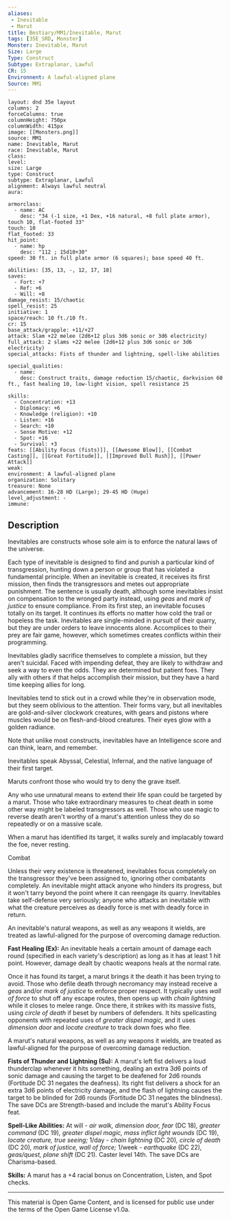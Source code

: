 ```yaml
---
aliases:
 - Inevitable
 - Marut
title: Bestiary/MM1/Inevitable, Marut
tags: [35E_SRD, Monster]
Monster: Inevitable, Marut
Size: Large
Type: Construct
Subtype: Extraplanar, Lawful
CR: 15
Environnent: A lawful-aligned plane
Source: MM1
---
```


```statblock
layout: dnd 35e layout
columns: 2
forceColumns: true
columnHeight: 750px
columnWidth: 415px
image: [[Monsters.png]]
source: MM1
name: Inevitable, Marut
race: Inevitable, Marut
class: 
level: 
size: Large
type: Construct
subtype: Extraplanar, Lawful
alignment: Always lawful neutral
aura: 

armorclass:
  - name: AC
    desc: "34 (-1 size, +1 Dex, +16 natural, +8 full plate armor), touch 10, flat-footed 33"
touch: 10
flat_footed: 33
hit_point:
  - name: hp
    desc: "112 ; 15d10+30"
speed: 30 ft. in full plate armor (6 squares); base speed 40 ft.

abilities: [35, 13, -, 12, 17, 18]
saves:
  - Fort: +7
  - Ref: +6
  - Will: +8
damage_resist: 15/chaotic
spell_resist: 25
initiative: 1
space/reach: 10 ft./10 ft.
cr: 15
base_attack/grapple: +11/+27
attack: Slam +22 melee (2d6+12 plus 3d6 sonic or 3d6 electricity)
full_attack: 2 slams +22 melee (2d6+12 plus 3d6 sonic or 3d6 electricity)
special_attacks: Fists of thunder and lightning, spell-like abilities

special_qualities:
  - name: 
    desc: Construct traits, damage reduction 15/chaotic, darkvision 60 ft., fast healing 10, low-light vision, spell resistance 25

skills:
  - Concentration: +13
  - Diplomacy: +6
  - Knowledge (religion): +10
  - Listen: +16
  - Search: +10
  - Sense Motive: +12
  - Spot: +16
  - Survival: +3
feats: [[Ability Focus (fists)]], [[Awesome Blow]], [[Combat Casting]], [[Great Fortitude]], [[Improved Bull Rush]], [[Power Attack]]
weak: 
environment: A lawful-aligned plane
organization: Solitary
treasure: None
advancement: 16-28 HD (Large); 29-45 HD (Huge)
level_adjustment: -
immune: 
```

## Description

<p>Inevitables are constructs whose sole aim is to enforce the natural laws of the universe.</p>
<p>Each type of inevitable is designed to find and punish a particular kind of transgression, hunting down a person or group that has violated a fundamental principle. When an inevitable is created, it receives its first mission, then finds the transgressors and metes out appropriate punishment. The sentence is usually death, although some inevitables insist on compensation to the wronged party instead, using <i>geas</i> and <i>mark of justice</i> to ensure compliance. From its first step, an inevitable focuses totally on its target. It continues its efforts no matter how cold the trail or hopeless the task. Inevitables are single-minded in pursuit of their quarry, but they are under orders to leave innocents alone. Accomplices to their prey are fair game, however, which sometimes creates conflicts within their programming.</p>
<p>Inevitables gladly sacrifice themselves to complete a mission, but they aren't suicidal. Faced with impending defeat, they are likely to withdraw and seek a way to even the odds. They are determined but patient foes. They ally with others if that helps accomplish their mission, but they have a hard time keeping allies for long.</p>
<p>Inevitables tend to stick out in a crowd while they're in observation mode, but they seem oblivious to the attention. Their forms vary, but all inevitables are gold-and-silver clockwork creatures, with gears and pistons where muscles would be on flesh-and-blood creatures. Their eyes glow with a golden radiance.</p>
<p>Note that unlike most constructs, inevitables have an Intelligence score and can think, learn, and remember.</p>
<p>Inevitables speak Abyssal, Celestial, Infernal, and the native language of their first target.</p>
<p>Maruts confront those who would try to deny the grave itself.</p>
<p>Any who use unnatural means to extend their life span could be targeted by a marut. Those who take extraordinary measures to cheat death in some other way might be labeled transgressors as well. Those who use magic to reverse death aren't worthy of a marut's attention unless they do so repeatedly or on a massive scale.</p>
<p>When a marut has identified its target, it walks surely and implacably toward the foe, never resting.</p>
<p>Combat</p>
<p>Unless their very existence is threatened, inevitables focus completely on the transgressor they've been assigned to, ignoring other combatants completely. An inevitable might attack anyone who hinders its progress, but it won't tarry beyond the point where it can reengage its quarry. Inevitables take self-defense very seriously; anyone who attacks an inevitable with what the creature perceives as deadly force is met with deadly force in return.</p>
<p>An inevitable's natural weapons, as well as any weapons it wields, are treated as lawful-aligned for the purpose of overcoming damage reduction.</p>
<p>
            <b>Fast Healing (Ex):</b> An inevitable heals a certain amount of damage each round (specified in each variety's description) as long as it has at least 1 hit point. However, damage dealt by chaotic weapons heals at the normal rate.</p>
<p>Once it has found its target, a marut brings it the death it has been trying to avoid. Those who defile death through necromancy may instead receive a <i>geas</i> and/or <i>mark of justice</i> to enforce proper respect. It typically uses <i>wall of force</i> to shut off any escape routes, then opens up with <i>chain lightning</i> while it closes to melee range. Once there, it strikes with its massive fists, using <i>circle of death</i> if beset by numbers of defenders. It hits spellcasting opponents with repeated uses of <i>greater dispel magic,</i> and it uses <i>dimension door</i> and <i>locate creature</i> to track down foes who flee.</p>
<p>A marut's natural weapons, as well as any weapons it wields, are treated as lawful-aligned for the purpose of overcoming damage reduction.</p>
<p>
            <b>Fists of Thunder and Lightning (Su):</b> A marut's left fist delivers a loud thunderclap whenever it hits something, dealing an extra 3d6 points of sonic damage and causing the target to be deafened for 2d6 rounds (Fortitude DC 31 negates the deafness). Its right fist delivers a shock for an extra 3d6 points of electricity damage, and the flash of lightning causes the target to be blinded for 2d6 rounds (Fortitude DC 31 negates the blindness). The save DCs are Strength-based and include the marut's Ability Focus feat.</p>
<p>
            <b>Spell-Like Abilities:</b> At will - <i>air walk, dimension door, fear</i> (DC 18)<i>, greater command</i> (DC 19)<i>, greater dispel magic, mass inflict light wounds</i> (DC 19),  <i>locate creature, true seeing;</i> 1/day - <i>chain lightning</i> (DC 20)<i>, circle of death</i> (DC 20)<i>, mark of justice, wall of force;</i> 1/week -  <i>earthquake</i> (DC 22)<i>, geas/quest, plane shift</i> (DC 21)<i>.</i> Caster level 14th. The save DCs are Charisma-based.</p>
<p>
            <b>Skills:</b> A marut has a +4 racial bonus on Concentration, Listen, and Spot checks.</p>

---

This material is Open Game Content, and is licensed for public use under
the terms of the Open Game License v1.0a.
